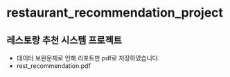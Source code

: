 # restaurant_recommendation_project

## 레스토랑 추천 시스템 프로젝트

- 데이터 보완문제로 인해 리포트만 pdf로 저장하였습니다.
- rest_recommendation.pdf
